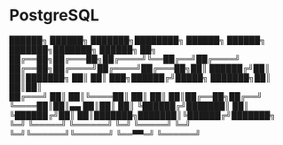 # PostgreSQL
██████╗  ██████╗ ███████╗████████╗ ██████╗ ██████╗ ███████╗███████╗ ██████╗ ██╗     
██╔══██╗██╔═══██╗██╔════╝╚══██╔══╝██╔════╝ ██╔══██╗██╔════╝██╔════╝██╔═══██╗██║ 
██████╔╝██║   ██║███████╗   ██║   ██║  ███╗██████╔╝█████╗  ███████╗██║   ██║██║  
██╔═══╝ ██║   ██║╚════██║   ██║   ██║   ██║██╔══██╗██╔══╝  ╚════██║██║▄▄ ██║██║ 
██║     ╚██████╔╝███████║   ██║   ╚██████╔╝██║  ██║███████╗███████║╚██████╔╝███████╗
╚═╝      ╚═════╝ ╚══════╝   ╚═╝    ╚═════╝ ╚═╝  ╚═╝╚══════╝╚══════╝ ╚══▀▀═╝ ╚══════╝
